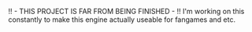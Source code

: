 !! - THIS PROJECT IS FAR FROM BEING FINISHED - !!
I'm working on this constantly to make this engine actually useable for fangames and etc.
